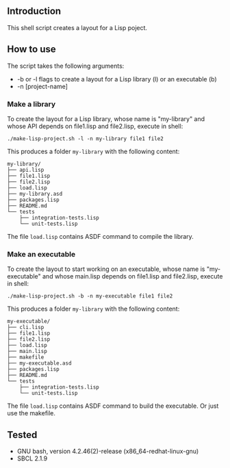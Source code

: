 ## Introduction
This shell script creates a layout for a Lisp poject. 

## How to use
The script takes the following arguments:
- -b or -l flags to create a layout for a Lisp library (l) or an executable (b)
- -n [project-name]
### Make a library
To create the layout for a Lisp library, whose name is "my-library" and whose API depends on
file1.lisp and file2.lisp, execute in shell:
```
./make-lisp-project.sh -l -n my-library file1 file2
```
This produces a folder `my-library` with the following content:
```
my-library/
├── api.lisp
├── file1.lisp
├── file2.lisp
├── load.lisp
├── my-library.asd
├── packages.lisp
├── README.md
└── tests
    ├── integration-tests.lisp
    └── unit-tests.lisp
```
The file `load.lisp` contains ASDF command to compile the library.

### Make an executable
To create the layout to start working on an executable, whose name is "my-executable" and whose main.lisp depends on file1.lisp and file2.lisp, execute in shell:
```
./make-lisp-project.sh -b -n my-executable file1 file2
```
This produces a folder `my-library` with the following content:
```
my-executable/
├── cli.lisp
├── file1.lisp
├── file2.lisp
├── load.lisp
├── main.lisp
├── makefile
├── my-executable.asd
├── packages.lisp
├── README.md
└── tests
    ├── integration-tests.lisp
    └── unit-tests.lisp

```
The file `load.lisp` contains ASDF command to build the executable. Or just use the makefile.

## Tested
* GNU bash, version 4.2.46(2)-release (x86_64-redhat-linux-gnu)
* SBCL 2.1.9
